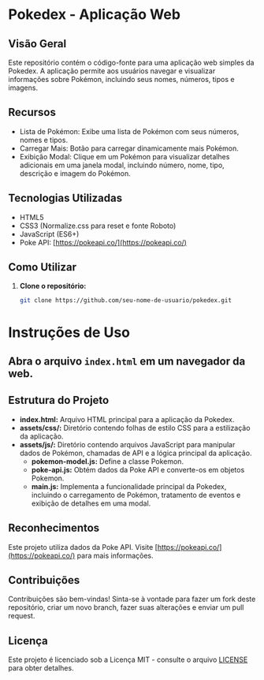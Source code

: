 # Pokedex - Aplicação Web

## Visão Geral

Este repositório contém o código-fonte para uma aplicação web simples da Pokedex. A aplicação permite aos usuários navegar e visualizar informações sobre Pokémon, incluindo seus nomes, números, tipos e imagens.

## Recursos

- Lista de Pokémon: Exibe uma lista de Pokémon com seus números, nomes e tipos.
- Carregar Mais: Botão para carregar dinamicamente mais Pokémon.
- Exibição Modal: Clique em um Pokémon para visualizar detalhes adicionais em uma janela modal, incluindo número, nome, tipo, descrição e imagem do Pokémon.

## Tecnologias Utilizadas

- HTML5
- CSS3 (Normalize.css para reset e fonte Roboto)
- JavaScript (ES6+)
- Poke API: [https://pokeapi.co/](https://pokeapi.co/)

## Como Utilizar

1. **Clone o repositório:**
   ```bash
   git clone https://github.com/seu-nome-de-usuario/pokedex.git

# Instruções de Uso

## Abra o arquivo `index.html` em um navegador da web.

## Estrutura do Projeto

- **index.html:** Arquivo HTML principal para a aplicação da Pokedex.
- **assets/css/:** Diretório contendo folhas de estilo CSS para a estilização da aplicação.
- **assets/js/:** Diretório contendo arquivos JavaScript para manipular dados de Pokémon, chamadas de API e a lógica principal da aplicação.
  - **pokemon-model.js:** Define a classe Pokemon.
  - **poke-api.js:** Obtém dados da Poke API e converte-os em objetos Pokemon.
  - **main.js:** Implementa a funcionalidade principal da Pokedex, incluindo o carregamento de Pokémon, tratamento de eventos e exibição de detalhes em uma modal.

## Reconhecimentos

Este projeto utiliza dados da Poke API. Visite [https://pokeapi.co/](https://pokeapi.co/) para mais informações.

## Contribuições

Contribuições são bem-vindas! Sinta-se à vontade para fazer um fork deste repositório, criar um novo branch, fazer suas alterações e enviar um pull request.

## Licença

Este projeto é licenciado sob a Licença MIT - consulte o arquivo [LICENSE](LICENSE) para obter detalhes.
